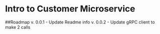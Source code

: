 # Intro to Customer Microservice

##Roadmap
v. 0.0.1 - Update Readme info
v. 0.0.2 - Update gRPC client to make 2 calls